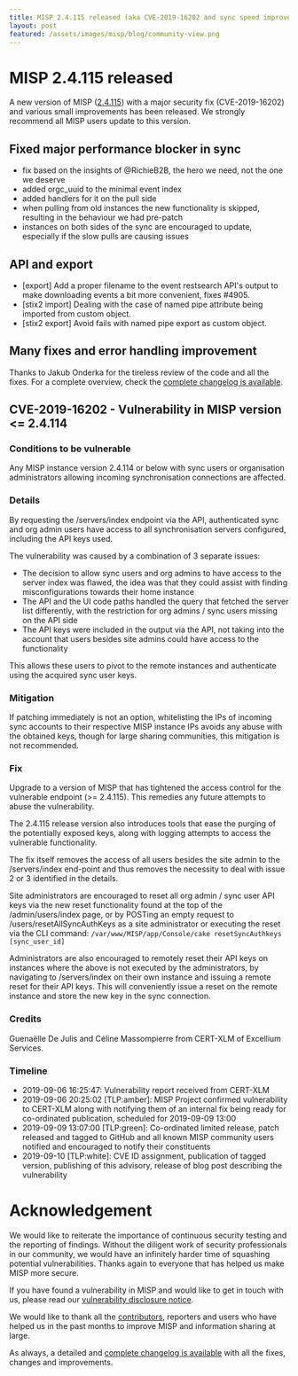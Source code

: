 ```yaml
---
title: MISP 2.4.115 released (aka CVE-2019-16202 and sync speed improvement)
layout: post
featured: /assets/images/misp/blog/community-view.png
---
```


# MISP 2.4.115 released

A new version of MISP ([2.4.115](https://github.com/MISP/MISP/tree/v2.4.115)) with a major security fix (CVE-2019-16202) and various small improvements has been released. We strongly recommend all MISP users update to this version.

## Fixed major performance blocker in sync

- fix based on the insights of @RichieB2B, the hero we need, not the one we deserve
- added orgc_uuid to the minimal event index
- added handlers for it on the pull side
- when pulling from old instances the new functionality is skipped, resulting in the behaviour we had pre-patch
- instances on both sides of the sync are encouraged to update, especially if the slow pulls are causing issues

## API and export

- [export] Add a proper filename to the event restsearch API's output to make downloading events a bit more convenient, fixes #4905.
- [stix2 import] Dealing with the case of named pipe attribute being imported from custom object.
- [stix2 export] Avoid fails with named pipe export as custom object.  

## Many fixes and error handling improvement

Thanks to Jakub Onderka for the tireless review of the code and all the fixes. For a complete overview, check the [complete changelog is available](https://www.misp-project.org/Changelog.txt).

## CVE-2019-16202 - Vulnerability in MISP version <= 2.4.114

### Conditions to be vulnerable

Any MISP instance version 2.4.114 or below with sync users or organisation administrators allowing incoming synchronisation connections are affected.

### Details

By requesting the /servers/index endpoint via the API, authenticated sync and org admin users have access to all synchronisation servers configured, including the API keys used.

The vulnerability was caused by a combination of 3 separate issues:

- The decision to allow sync users and org admins to have access to the server index was flawed, the idea was that they could assist with finding misconfigurations towards their home instance
- The API and the UI code paths handled the query that fetched the server list differently, with the restriction for org admins / sync users missing on the API side
- The API keys were included in the output via the API, not taking into the account that users besides site admins could have access to the functionality

This allows these users to pivot to the remote instances and authenticate using the acquired sync user keys.

### Mitigation

If patching immediately is not an option, whitelisting the IPs of incoming sync accounts to their respective MISP instance IPs avoids any abuse with the obtained keys, though for large sharing communities, this mitigation is not recommended.

### Fix

Upgrade to a version of MISP that has tightened the access control for the vulnerable endpoint (>= 2.4.115). This remedies any future attempts to abuse the vulnerability.

The 2.4.115 release version also introduces tools that ease the purging of the potentially exposed keys, along with logging attempts to access the vulnerable functionality.

The fix itself removes the access of all users besides the site admin to the /servers/index end-point and thus removes the necessity to deal with issue 2 or 3 identified in the details.

Site administrators are encouraged to reset all org admin / sync user API keys via the new reset functionality found at the top of the /admin/users/index page, or by POSTing an empty request to /users/resetAllSyncAuthKeys as a site administrator or executing the reset via the CLI command: `/var/www/MISP/app/Console/cake resetSyncAuthkeys [sync_user_id]`

Administrators are also encouraged to remotely reset their API keys on instances where the above is not executed by the administrators, by navigating to /servers/index on their own instance and issuing a remote reset for their API keys. This will conveniently issue a reset on the remote instance and store the new key in the sync connection.

### Credits

Guenaëlle De Julis and Céline Massompierre from CERT-XLM of Excellium Services.

### Timeline

- 2019-09-06 16:25:47: Vulnerability report received from CERT-XLM
- 2019-09-06 20:25:02 [TLP:amber]: MISP Project confirmed vulnerability to CERT-XLM along with notifying them of an internal fix being ready for co-ordinated publication, scheduled for 2019-09-09 13:00
- 2019-09-09 13:07:00 [TLP:green]: Co-ordinated limited release, patch released and tagged to GitHub and all known MISP community users notified and encouraged to notify their constituents
- 2019-09-10 [TLP:white]: CVE ID assignment, publication of tagged version, publishing of this advisory, release of blog post describing the vulnerability

# Acknowledgement

We would like to reiterate the importance of continuous security testing and the reporting of findings. Without the diligent work of security professionals in our community, we would have an infinitely harder time of squashing potential vulnerabilities. Thanks again to everyone that has helped us make MISP more secure.

If you have found a vulnerability in MISP and would like to get in touch with us, please read our [vulnerability disclosure notice](https://www.misp-project.org/security/).

We would like to thank all the [contributors](/contributors), reporters and users who have helped us in the past months to improve MISP and information sharing at large.

As always, a detailed and [complete changelog is available](https://www.misp-project.org/Changelog.txt) with all the fixes, changes and improvements.

